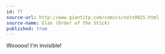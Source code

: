 ```yaml
---
id: 77
source-url: http://www.giantitp.com/comics/oots0025.html
source-name: Elan (Order of the Stick)
published: true
---
```

 Wooooo! I'm invisible!
